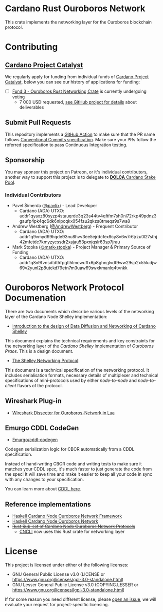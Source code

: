 # Cardano Rust Ouroboros Network
This crate implements the networking layer for the Ouroboros blockchain protocol.

# Contributing

## [Cardano Project Catalyst](https://cardano.ideascale.com/a/home)
We regularly apply for funding from individual funds of [Cardano Project Catalyst](https://cardano.ideascale.com/a/home), below you can see our history of applications for funding:
  - [ ] [Fund 3 - Ouroboros Rust Networking Crate](https://cardano.ideascale.com/a/dtd/Ouroboros-Networking-Rust-Crate/333161-48088) is currently undergoing voting
    - 7 000 USD requested, [see GitHub project for details](https://github.com/2nd-Layer/rust-cardano-ouroboros-network/projects/3) about deliverables

## Submit Pull Requests
This repository implements a [GitHub Action](https://github.com/aslafy-z/conventional-pr-title-action) to make sure that the PR name follows [Conventional Commits specification](https://www.conventionalcommits.org/en/v1.0.0/). Make sure your PRs follow the referred specification to pass Continuous Integration testing. 

## Sponsorship
You may sponsor this project on Patreon, or it's individual contributors, another way to support this project is to delegate to [**DOLCA** Cardano Stake Pool](https://dolca.2ndlayer.eu).

### Individual Contributors
- Pavel Šimerda ([@pavlix](https://github.com/pavlix)) - Lead Developer
  - Cardano (ADA) UTXO: addr1qyaxz80syzp4stauqrde3q23s44tv4qftfm7sh0nl72rkp49pdnz3gaufp4pk4qc6dk6nlpcqkx054fzu2qkzs8tmeqs9s7wa8
- Andrew Westberg ([@AndrewWestberg](https://github.com/AndrewWestberg)) - Frequent Contributor
  - Cardano (ADA) UTXO: addr1q9vmyd99hqde93nu8hvv3ee5ejrdcfex9cy8v6w7r6jrzu0l27sthj42mfetdc7kmyzycssdr2xajau53pxnjqslr63sp7jrau
 - Mark Stopka ([@mark-stopka](https://github.com/mark-stopka)) - Project Manager & Primary Source of Funding
   - Cardano (ADA) UTXO: addr1q8n9fvnsdtdt5fpgtl5tmcwuffx6p8ghnglvdt9ww29sp2x55ludjw69v2yunl2p8utckd79etn7m3uaw69swxkmanlq4tvnkk

# Ouroboros Network Protocol Documenation
There are two documents which describe various levels of the networking layer of the Cardano Node Shelley implementation:

  - [Introduction to the design of Data Diffusion and Networking of Cardano Shelley](https://hydra.iohk.io/job/Cardano/ouroboros-network/native.docs.x86_64-linux/latest/download/1)

  This document explains the technical requirements and key constraints for the networking
  layer of the _Cardano Shelley_ implementation of _Ouroboros Praos_.  This is
  a design document.

  - [The Shelley Networking Protocol](https://hydra.iohk.io/job/Cardano/ouroboros-network/native.docs.x86_64-linux/latest/download/2)
  
  This document is a technical specification of the networking protocol.  It
  includes serialisation formats, necessary details of multiplexer and
  technical specifications of mini-protocols used by either _node-to-node_ and
  _node-to-client_ flavors of the protocol.
  
## Wireshark Plug-in
  - [Wireshark Dissector for Ouroboros-Network in Lua](https://github.com/input-output-hk/ouroboros-network/tree/master/ouroboros-network/wireshark-plugin)

## Emurgo CDDL CodeGen
  - [Emurgo/cddl-codegen](https://github.com/Emurgo/cddl-codegen)

  Codegen serialization logic for CBOR automatically from a CDDL specification.

  Instead of hand-writing CBOR code and writing tests to make sure it matches your CDDL spec, it's much faster to just generate the code from the spec! It will save time and make it easier to keep all your code in sync with any changes to your specification.

  You can learn more about [CDDL here](https://github.com/cbor-wg/cddl).

## Reference implementations
  - [Haskell Cardano Node Ouroboros Network Framework](https://github.com/input-output-hk/ouroboros-network/tree/master/ouroboros-network-framework)
  - [Haskell Cardano Node Ouroboros Network](https://github.com/input-output-hk/ouroboros-network/tree/master/ouroboros-network)
  - [~~Rust Sub-set of Cardano Node Ouroboros Network Protocols~~](https://github.com/AndrewWestberg/cncli/tree/develop/src/nodeclient/protocols)
    - [CNCLI](https://github.com/AndrewWestberg/cncli) now uses this Rust crate for networking layer

# License

This project is licensed under either of the following licenses:
  - GNU General Public License v3.0 (LICENSE or https://www.gnu.org/licenses/gpl-3.0-standalone.html)
  - GNU Lesser General Public License v3.0 (COPYING.LESSER or https://www.gnu.org/licenses/lgpl-3.0-standalone.html)
  
  If for some reason you need different license, please [open an issue](https://github.com/2nd-Layer/rust-cardano-ouroboros-network/issues), we will evaluate your request for project-specific licensing.
